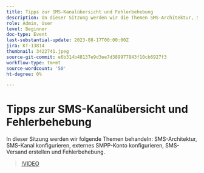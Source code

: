 ```yaml
---
title: Tipps zur SMS-Kanalübersicht und Fehlerbehebung
description: In dieser Sitzung werden wir die Themen SMS-Architektur, SMS-Kanal konfigurieren, externes SMPP-Konto konfigurieren, SMS-Versand erstellen und Fehlerbehebung behandeln.
role: Admin, User
level: Beginner
doc-type: Event
last-substantial-update: 2023-08-17T00:00:00Z
jira: KT-13814
thumbnail: 3422741.jpeg
source-git-commit: e6b314b48137e9d3ee7d389977843f10cb6927f3
workflow-type: tm+mt
source-wordcount: '50'
ht-degree: 0%

---
```


# Tipps zur SMS-Kanalübersicht und Fehlerbehebung

In dieser Sitzung werden wir folgende Themen behandeln: SMS-Architektur, SMS-Kanal konfigurieren, externes SMPP-Konto konfigurieren, SMS-Versand erstellen und Fehlerbehebung.

>[!VIDEO](https://video.tv.adobe.com/v/3422741/?learn=on)
